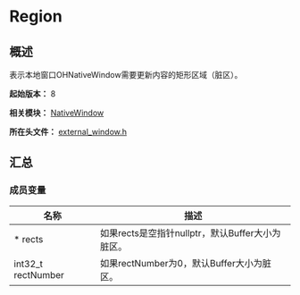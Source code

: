 # Region

## 概述

表示本地窗口OHNativeWindow需要更新内容的矩形区域（脏区）。

**起始版本：** 8

**相关模块：** [NativeWindow](capi-nativewindow.md)

**所在头文件：** [external_window.h](capi-external-window-h.md)

## 汇总

### 成员变量

| 名称               | 描述                                             |
| ------------------ | ------------------------------------------------ |
| * rects            | 如果rects是空指针nullptr，默认Buffer大小为脏区。 |
| int32_t rectNumber | 如果rectNumber为0，默认Buffer大小为脏区。        |

